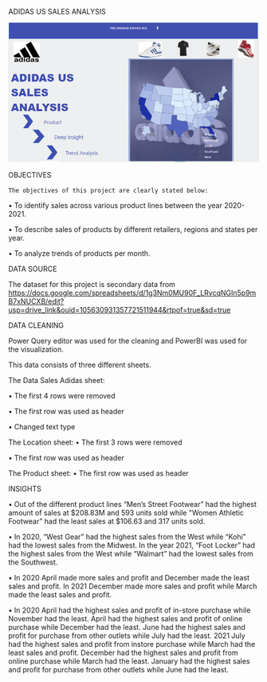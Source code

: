 
ADIDAS US SALES ANALYSIS

![Adidas Image](Adidas_image.png)

OBJECTIVES

    The objectives of this project are clearly stated below:
&#8226; To identify sales across various product lines between the year 2020-2021.

&#8226; To describe sales of products by different retailers, regions and states per year.

&#8226; To analyze trends of products per month.

DATA SOURCE

The dataset for this project is secondary data from https://docs.google.com/spreadsheets/d/1g3Nm0MU90F_LRvcqNGIn5p9mB7xNUCXB/edit?usp=drive_link&ouid=105630931357721511944&rtpof=true&sd=true

DATA CLEANING

Power Query editor was used for the cleaning and PowerBI was used for the visualization.

This data consists of three different sheets.

The Data Sales Adidas sheet:

&#8226; The first 4 rows were removed

&#8226; The first row was used as header

&#8226; Changed text type

The Location sheet:
&#8226; The first 3 rows were removed

&#8226; The first row was used as header

The Product sheet:
&#8226; The first row was used as header

INSIGHTS

&#8226; Out of the different product lines “Men’s Street Footwear”  had the highest amount of sales at $208.83M and 593 units sold while "Women Athletic Footwear” had the least sales at $106.63 and 317 units sold.

&#8226; In 2020, “West Gear” had the highest sales from the West while “Kohi” had the lowest sales from the Midwest. In the year 2021, “Foot Locker” had the highest sales from the West while “Walmart” had the lowest sales from the Southwest.

&#8226; In 2020 April made more sales and profit and December made the least sales and profit. In 2021 December made more sales and profit while March made the least sales and profit.

&#8226; In 2020 April had the highest sales and profit of in-store purchase while November had the least. April had the highest sales and profit of online purchase while December had the least. June had the highest sales and profit for purchase from other outlets while July had the least. 2021 July had the highest sales and profit from instore purchase while March had the least sales and profit. December had the highest sales and profit from online purchase while March had the least. January had the highest sales and profit for purchase from other outlets while June had the least.



